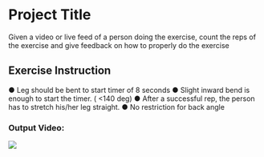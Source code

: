 
# Project Title

Given a video or live feed of a person doing the exercise, count the reps of the exercise and give feedback on how to properly do the exercise

## Exercise Instruction
●	Leg should be bent to start timer of 8 seconds
●	Slight inward bend is enough to start the timer. ( <140 deg)
●	After a successful rep, the person has to stretch his/her leg straight.
●	No restriction for back angle



### Output Video:


![](https://github.com/DhruvinK-06/extra/blob/main/show1.gif)

